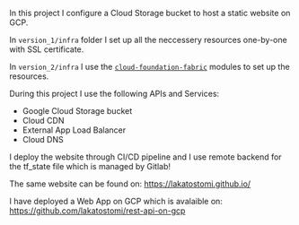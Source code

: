 In this project I configure a Cloud Storage bucket to host a static website on GCP.

In `version_1/infra` folder I set up all the neccessery resources one-by-one with SSL certificate.

In `version_2/infra` I use the [`cloud-foundation-fabric`](https://github.com/GoogleCloudPlatform/cloud-foundation-fabric/tree/master/modules) modules to set up the resources. 

During this project I use the following APIs and Services:
- Google Cloud Storage bucket
- Cloud CDN
- External App Load Balancer
- Cloud DNS

I deploy the website through CI/CD pipeline and I use remote backend for the tf_state file which is managed by Gitlab!

The same website can be found on:
https://lakatostomi.github.io/

I have deployed a Web App on GCP which is avalaible on:
https://github.com/lakatostomi/rest-api-on-gcp